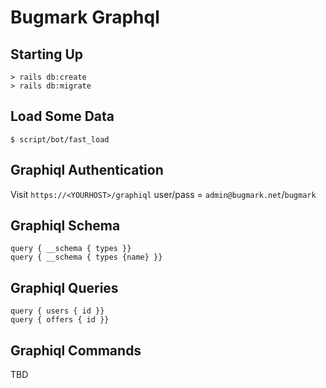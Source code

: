 # Bugmark Graphql

## Starting Up

    > rails db:create
    > rails db:migrate

## Load Some Data

    $ script/bot/fast_load
    
## Graphiql Authentication

Visit `https://<YOURHOST>/graphiql`
user/pass = `admin@bugmark.net`/`bugmark`

## Graphiql Schema

    query { __schema { types }}
    query { __schema { types {name} }}

## Graphiql Queries

    query { users { id }}
    query { offers { id }}

## Graphiql Commands

TBD
